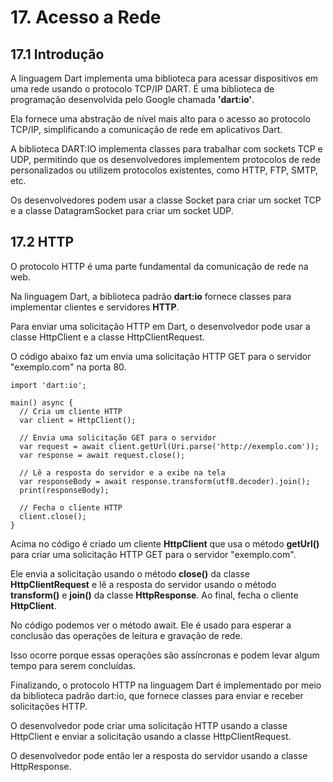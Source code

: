 # 17. Acesso a Rede #

## 17.1 Introdução ##
>
A linguagem Dart implementa uma biblioteca para acessar dispositivos em uma rede 
usando o protocolo TCP/IP DART. É uma biblioteca de programação desenvolvida pelo 
Google chamada **'dart:io'**. 
>
>
Ela fornece uma abstração de nível mais alto para o acesso ao protocolo TCP/IP, 
simplificando a comunicação de rede em aplicativos Dart.
>
>
A biblioteca DART:IO implementa classes para trabalhar com sockets TCP e UDP, 
permitindo que os desenvolvedores implementem protocolos de rede personalizados 
ou utilizem protocolos existentes, como HTTP, FTP, SMTP,  etc. 
>
>
Os desenvolvedores podem usar a classe Socket para criar um socket TCP e 
a classe DatagramSocket para criar um socket UDP.
>

## 17.2 HTTP ##
>
O protocolo HTTP é uma parte fundamental da comunicação de rede na web. 
>
>
Na linguagem Dart, a biblioteca padrão **dart:io** fornece classes para implementar 
clientes e servidores **HTTP**.
>
>
Para enviar uma solicitação HTTP em Dart, o desenvolvedor pode usar a classe 
HttpClient e a classe HttpClientRequest. 
>
>
O código abaixo faz um envia uma solicitação HTTP GET para o servidor "exemplo.com" na porta 80.
>
>
```
import 'dart:io';

main() async {
  // Cria um cliente HTTP
  var client = HttpClient();

  // Envia uma solicitação GET para o servidor
  var request = await client.getUrl(Uri.parse('http://exemplo.com'));
  var response = await request.close();

  // Lê a resposta do servidor e a exibe na tela
  var responseBody = await response.transform(utf8.decoder).join();
  print(responseBody);

  // Fecha o cliente HTTP
  client.close();
}
```
>
Acima no código é criado um cliente **HttpClient** que usa o método **getUrl()** 
para criar uma solicitação HTTP GET para o servidor "exemplo.com". 
>
>
Ele envia a solicitação usando o método **close()** da classe **HttpClientRequest** 
e lê a resposta do servidor usando o método **transform()** e **join()** da classe 
**HttpResponse**. Ao final, fecha o cliente **HttpClient**.
>
>
No código podemos ver o método await. Ele é usado para esperar a conclusão 
das operações de leitura e gravação de rede. 
>
>
Isso ocorre porque essas operações são assíncronas e podem levar algum tempo 
para serem concluídas.
>
>
Finalizando, o protocolo HTTP na linguagem Dart é implementado por meio da 
biblioteca padrão dart:io, que fornece classes para enviar e receber 
solicitações HTTP. 
>
>
O desenvolvedor pode criar uma solicitação HTTP usando a classe HttpClient e 
enviar a solicitação usando a classe HttpClientRequest. 
>
O desenvolvedor pode então ler a resposta do servidor usando a classe 
HttpResponse.
>




